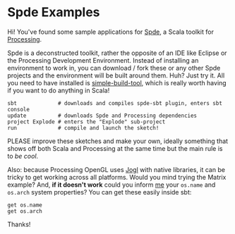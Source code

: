 Spde Examples
=============

Hi! You've found some sample applications for [Spde], a Scala toolkit for [Processing].

Spde is a deconstructed toolkit, rather the opposite of an IDE like Eclipse or the Processing Development Environment. Instead of installing an environment to work in, you can download / fork these or any other Spde projects and the environment will be built around them. Huh? Just try it. All you need to have installed is [simple-build-tool], which is really worth having if you want to do anything in Scala!

    sbt             # downloads and compiles spde-sbt plugin, enters sbt console
    update          # downloads Spde and Processing dependencies
    project Explode # enters the "Explode" sub-project
    run             # compile and launch the sketch!

PLEASE improve these sketches and make your own, ideally something that shows off both Scala and Processing at the same time but the main rule is to *be cool*.

Also: because Processing OpenGL uses [Jogl] with native libraries, it can be tricky to get working across all platforms. Would you mind trying the Matrix example? And, **if it doesn't work** could you inform [me] your `os.name` and `os.arch` system properties? You can get these easily inside sbt:

    get os.name
    get os.arch

Thanks!

[Spde]:http://technically.us/spde
[Processing]:http://processing.org/
[simple-build-tool]:http://code.google.com/p/simple-build-tool/
[Jogl]:https://jogl.dev.java.net/
[me]:http://github.com/n8han